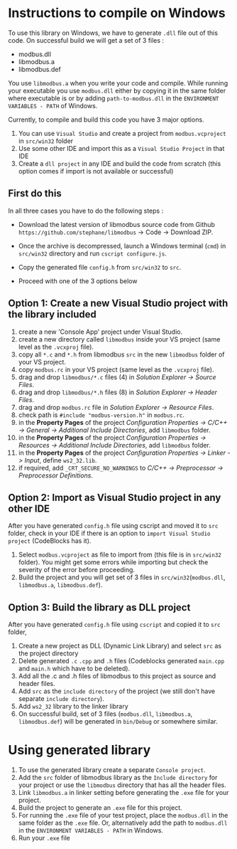 # Instructions to compile on Windows
To use this library on Windows, we have to generate `.dll` file out of this code. On successful build we will get a set of 3 files :
- modbus.dll
- libmodbus.a
- libmodbus.def

You use `libmodbus.a` when you write your code and compile. While running your executable you use `modbus.dll` either by copying it in the same folder where executable is or by adding `path-to-modbus.dll` in the `ENVIRONMENT VARIABLES - PATH` of Windows.


Currently, to compile and build this code you have 3 major options.

1. You can use `Visual Studio` and create a project from `modbus.vcproject` in `src/win32` folder
2. Use some other IDE and import this as a `Visual Studio Project` in that IDE
3. Create a `dll project` in any IDE and build the code from scratch (this option comes if import is not available or successful) 


## First do this

In all three cases you have to do the following steps :

- Download the latest version of libmodbus source code from Github
`https://github.com/stephane/libmodbus` -> Code -> Download ZIP.

- Once the archive is decompressed, launch a Windows terminal (`cmd`) in
`src/win32` directory and run `cscript configure.js`.

- Copy the generated file `config.h` from `src/win32` to `src`.

- Proceed with one of the 3 options below


## Option 1: Create a new Visual Studio project with the library included

1. create a new 'Console App' project under Visual Studio.
2. create a new directory called `libmodbus` inside your VS project (same level
   as the `.vcxproj` file).
3. copy all `*.c` and `*.h` from libmodbus `src` in the new `libmodbus` folder
   of your VS project.
4. copy `modbus.rc` in your VS project (same level as the `.vcxproj` file).
5. drag and drop `libmodbus/*.c` files (4) in *Solution Explorer -> Source Files*.
6. drag and drop `libmodbus/*.h` files (8) in *Solution Explorer -> Header Files*.
7. drag and drop `modbus.rc` file in *Solution Explorer -> Resource Files*.
8. check path is `#include "modbus-version.h"` in `modbus.rc`.
9. in the **Property Pages** of the project *Configuration Properties -> C/C++
    -> General -> Additional Include Directories*, add `libmodbus` folder.
10. in the **Property Pages** of the project *Configuration Properties ->
    Resources -> Additional Include Directories*, add `libmodbus` folder.
11. in the **Property Pages** of the project *Configuration Properties -> Linker
    -> Input*, define `ws2_32.lib`.
12. if required, add `_CRT_SECURE_NO_WARNINGS` to *C/C++ -> Preprocessor ->
    Preprocessor Definitions*.


## Option 2: Import as Visual Studio project in any other IDE

After you have generated `config.h` file using cscript and moved it to `src` folder, check in your IDE if there is an option to `import Visual Studio project` (CodeBlocks has it).

1. Select `modbus.vcproject` as file to import from (this file is in `src/win32` folder). You might get some errors while importing but check the severity of the error before proceeding.
2. Build the project and you will get set of 3 files in `src/win32`(`modbus.dll`, `libmodbus.a`, `libmodbus.def`).


## Option 3: Build the library as DLL project

After you have generated `config.h` file using `cscript` and copied it to `src` folder,

1. Create a new project as DLL (Dynamic Link Library) and select `src` as the project directory
2. Delete generated `.c` `.cpp` and `.h` files (Codeblocks generated `main.cpp` and `main.h` which have to be deleted).
3. Add all the .c and .h files of libmodbus to this project as source and header files.
4. Add `src` as the `include directory` of the project (we still don't have separate `include directory`). 
5. Add `ws2_32` library to the linker library
6. On successful build, set of 3 files (`modbus.dll`, `libmodbus.a`, `libmodbus.def`) will be generated in `bin/Debug` or somewhere similar.


# Using generated library

1. To use the generated library create a separate `Console project`.
2. Add the `src` folder of libmodbus library as the `Include directory` for your project or use the `libmodbus` directory that has all the header files.
3. Link `libmodbus.a` in linker setting before generating the `.exe` file for your project.
4. Build the project to generate an `.exe` file for this project.
5. For running the `.exe` file of your test project, place the `modbus.dll` in the same folder as the `.exe` file. Or, alternatively add the path to `modbus.dll` in the `ENVIRONMENT VARIABLES - PATH` in Windows.
6. Run your `.exe` file
